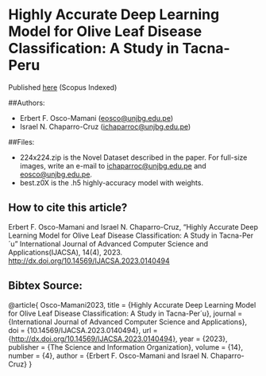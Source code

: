# Highly Accurate Deep Learning Model for Olive Leaf Disease Classification: A Study in Tacna-Peru

Published [here](https://thesai.org/Publications/ViewPaper?Volume=14&Issue=4&Code=IJACSA&SerialNo=94) (Scopus Indexed)

##Authors:
- Erbert F. Osco-Mamani (eosco@unjbg.edu.pe)
- Israel N. Chaparro-Cruz (ichaparroc@unjbg.edu.pe)

##Files:
- 224x224.zip is the Novel Dataset described in the paper. For full-size images, write an e-mail to ichaparroc@unjbg.edu.pe and eosco@unjbg.edu.pe.
- best.z0X is the .h5 highly-accuracy model with weights.

## How to cite this article?
Erbert F. Osco-Mamani and Israel N. Chaparro-Cruz, “Highly Accurate Deep Learning Model for Olive Leaf Disease Classification: A Study in Tacna-Per´u” International Journal of Advanced Computer Science and Applications(IJACSA), 14(4), 2023. http://dx.doi.org/10.14569/IJACSA.2023.0140494

## Bibtex Source:
@article{
  Osco-Mamani2023,
  title = {Highly Accurate Deep Learning Model for Olive Leaf Disease Classification: A Study in Tacna-Per´u},
  journal = {International Journal of Advanced Computer Science and Applications},
  doi = {10.14569/IJACSA.2023.0140494},
  url = {http://dx.doi.org/10.14569/IJACSA.2023.0140494},
  year = {2023},
  publisher = {The Science and Information Organization},
  volume = {14},
  number = {4},
  author = {Erbert F. Osco-Mamani and Israel N. Chaparro-Cruz}
}
